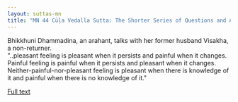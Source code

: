 ```yaml
---
layout: suttas-mn
title: "MN 44 Cūḷa Vedalla Sutta: The Shorter Series of Questions and Answers"
---
```


Bhikkhuni Dhammadina, an arahant, talks with her former husband Visakha, a non-returner.  
"..pleasant feeling is pleasant when it persists and painful when it changes.  
Painful feeling is painful when it persists and pleasant when it changes.  
Neither-painful-nor-pleasant feeling is pleasant when there is knowledge of it and painful when there is no knowledge of it."

[Full text](https://www.dhammatalks.org/suttas/MN/MN44.html)
